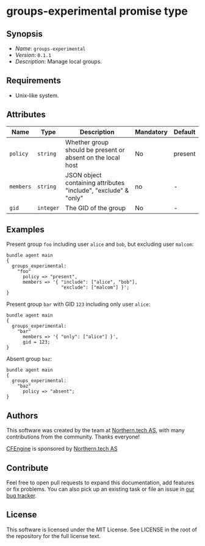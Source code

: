 # groups-experimental promise type

## Synopsis

* *Name*: `groups-experimental`
* *Version*: `0.1.1`
* *Description*: Manage local groups.

## Requirements

* Unix-like system.

## Attributes

| Name      | Type      | Description                                                      | Mandatory | Default |
| --------- | --------- | -----------------------------------------------------------------| --------- | ------- |
| `policy`  | `string`  | Whether group should be present or absent on the local host      | No        | present |
| `members` | `string`  | JSON object containing attributes "include", "exclude" & "only"  | no        | -       |
| `gid`     | `integer` | The GID of the group                                             | No        | -       |

## Examples

Present group `foo` including user `alice` and `bob`, but excluding user `malcom`:

```
bundle agent main
{
  groups_experimental:
    "foo"
      policy => "present",
      members => '{ "include": ["alice", "bob"],
                    "exclude": ["malcom"] }';
}
```

Present group `bar` with GID `123` including only user `alice`:

```
bundle agent main
{
  groups_experimental:
    "bar"
      members => '{ "only": ["alice"] }',
      gid = 123;
}
```

Absent group `baz`:

```
bundle agent main
{
  groups_experimental:
    "baz"
      policy => "absent";
}
```

## Authors

This software was created by the team at [Northern.tech AS](https://northern.tech), with many contributions from the community. Thanks everyone!

[CFEngine](https://cfengine.com) is sponsored by [Northern.tech AS](https://northern.tech)

## Contribute

Feel free to open pull requests to expand this documentation, add features or fix problems.
You can also pick up an existing task or file an issue in [our bug tracker](https://tracker.mender.io/issues/).

## License

This software is licensed under the MIT License. See LICENSE in the root of the repository for the full license text.
